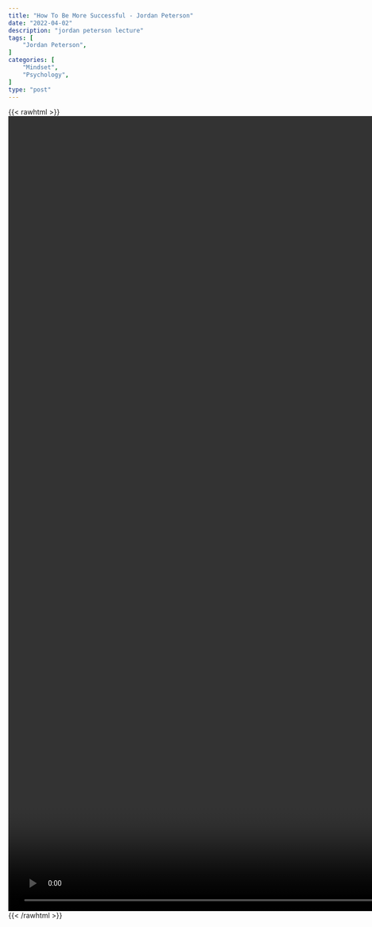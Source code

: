 ```yaml
---
title: "How To Be More Successful - Jordan Peterson"
date: "2022-04-02"
description: "jordan peterson lecture"
tags: [
    "Jordan Peterson",
]
categories: [
    "Mindset",
    "Psychology",
]
type: "post"
---
```

{{< rawhtml >}}
    <video style="height:40vh;width:auto" overflow="hidden" controls>
        <source src="https://lectures.dev00ps.com/jp-vids/Jordan_Peterson_What_To_Do_To_Be_Successful.mp4" type="video/mp4"> 
    </video>
{{< /rawhtml >}}